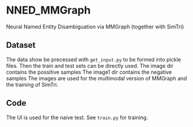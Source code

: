 # NNED_MMGraph

Neural Named Entity Disambiguation via MMGraph (together with SimTri)

## Dataset

The data show be precessed with `get_input.py` to be formed into pickle files. Then the train and test sets can be directly used.
The image dir contains the possitive samples
The image1 dir contains the negative samples
The images are used for the multimodal version of MMGraph and the training of SimTri.

## Code

The UI is used for the naive test. See `train.py` for training.
